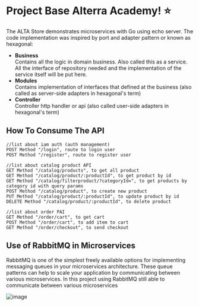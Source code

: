 # Project Base Alterra Academy! :star:
The ALTA Store demonstrates microservices with Go using echo server. The code implementation was inspired by port and adapter pattern or known as hexagonal:

-   **Business**<br/>Contains all the logic in domain business. Also called this as a service. All the interface of repository needed and the implementation of the service itself will be put here.
-   **Modules**<br/>Contains implementation of interfaces that defined at the business (also called as server-side adapters in hexagonal's term)
-   **Controller**<br/>Controller http handler or api (also called user-side adapters in hexagonal's term)



## How To Consume The API

	//list about iam auth (auth management)
	POST Method "/login", route to login user
	POST Method "/register", route to register user
  
	//list about catalog product API
	GET Method "/catalog/products", to get all product
	GET Method "/catalog/product/:productId", to get product by id
	GET Method "/catalog/filterproduct/?categoryId=", to get products by category id with query params
	POST Method "/catalog/product", to create new product
	PUT Method "/catalog/product/:productId", to update product by id 
	DELETE Method "/catalog/product/:productId", to delete product
  
	//list about order PAI
	GET Method "/order/cart", to get cart
	POST Method "/order/cart", to add item to cart
	GET Method "/order/checkout", to send checkout


## Use of RabbitMQ in Microservices
RabbitMQ is one of the simplest freely available options for implementing messaging queues in your microservices architecture. These queue patterns can help to scale your application by communicating between various microservices.
In this project using RabbitMQ still able to communicate between various microservices


![image](https://user-images.githubusercontent.com/51318143/139615834-39f3edad-eeb4-4f19-b253-a8c8de2366c5.png)




